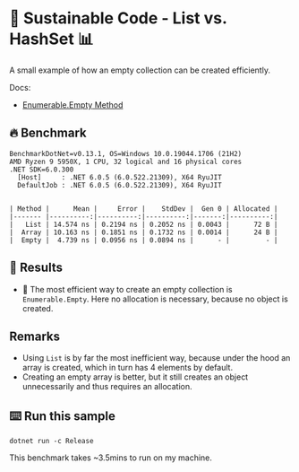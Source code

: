# 🌳 Sustainable Code - List vs. HashSet 📊

A small example of how an empty collection can be created efficiently.

Docs:
- [Enumerable.Empty<TResult> Method](https://docs.microsoft.com/en-us/dotnet/api/system.linq.enumerable.empty?view=net-6.0&WT.mc_id=DT-MVP-5001507)

## 🔥 Benchmark

```shell
BenchmarkDotNet=v0.13.1, OS=Windows 10.0.19044.1706 (21H2)
AMD Ryzen 9 5950X, 1 CPU, 32 logical and 16 physical cores
.NET SDK=6.0.300
  [Host]     : .NET 6.0.5 (6.0.522.21309), X64 RyuJIT
  DefaultJob : .NET 6.0.5 (6.0.522.21309), X64 RyuJIT


| Method |      Mean |     Error |    StdDev |  Gen 0 | Allocated |
|------- |----------:|----------:|----------:|-------:|----------:|
|   List | 14.574 ns | 0.2194 ns | 0.2052 ns | 0.0043 |      72 B |
|  Array | 10.163 ns | 0.1851 ns | 0.1732 ns | 0.0014 |      24 B |
|  Empty |  4.739 ns | 0.0956 ns | 0.0894 ns |      - |         - |

```



## 🏁 Results

- 🚀 The most efficient way to create an empty collection is `Enumerable.Empty`. Here no allocation is necessary, because no object is created.

## Remarks

- Using `List` is by far the most inefficient way, because under the hood an array is created, which in turn has 4 elements by default.
- Creating an empty array is better, but it still creates an object unnecessarily and thus requires an allocation.

## ⌨️ Run this sample

```shell
dotnet run -c Release
```

This benchmark takes ~3.5mins to run on my machine.
